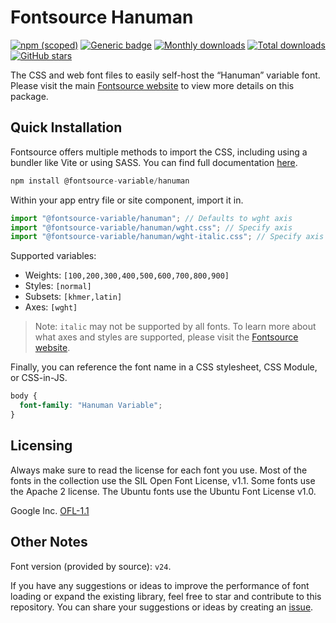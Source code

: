 # Fontsource Hanuman

[![npm (scoped)](https://img.shields.io/npm/v/@fontsource-variable/hanuman?color=brightgreen)](https://www.npmjs.com/package/@fontsource-variable/hanuman) [![Generic badge](https://img.shields.io/badge/fontsource-passing-brightgreen)](https://github.com/fontsource/fontsource) [![Monthly downloads](https://badgen.net/npm/dm/@fontsource-variable/hanuman)](https://github.com/fontsource/fontsource) [![Total downloads](https://badgen.net/npm/dt/@fontsource-variable/hanuman)](https://github.com/fontsource/fontsource) [![GitHub stars](https://img.shields.io/github/stars/fontsource/fontsource.svg?style=social&label=Star)](https://github.com/fontsource/fontsource/stargazers)

The CSS and web font files to easily self-host the “Hanuman” variable font. Please visit the main [Fontsource website](https://fontsource.org/fonts/hanuman) to view more details on this package.

## Quick Installation

Fontsource offers multiple methods to import the CSS, including using a bundler like Vite or using SASS. You can find full documentation [here](https://fontsource.org/docs/getting-started/introduction).

```javascript
npm install @fontsource-variable/hanuman
```

Within your app entry file or site component, import it in.

```javascript
import "@fontsource-variable/hanuman"; // Defaults to wght axis
import "@fontsource-variable/hanuman/wght.css"; // Specify axis
import "@fontsource-variable/hanuman/wght-italic.css"; // Specify axis and style
```

Supported variables:
- Weights: `[100,200,300,400,500,600,700,800,900]`
- Styles: `[normal]`
- Subsets: `[khmer,latin]`
- Axes: `[wght]`

> Note: `italic` may not be supported by all fonts. To learn more about what axes and styles are supported, please visit the [Fontsource website](https://fontsource.org/fonts/hanuman).

Finally, you can reference the font name in a CSS stylesheet, CSS Module, or CSS-in-JS.

```css
body {
  font-family: "Hanuman Variable";
}
```

## Licensing
Always make sure to read the license for each font you use. Most of the fonts in the collection use the SIL Open Font License, v1.1. Some fonts use the Apache 2 license. The Ubuntu fonts use the Ubuntu Font License v1.0.

Google Inc.
[OFL-1.1](http://scripts.sil.org/OFL)

## Other Notes
Font version (provided by source): `v24`.

If you have any suggestions or ideas to improve the performance of font loading or expand the existing library, feel free to star and contribute to this repository. You can share your suggestions or ideas by creating an [issue](https://github.com/fontsource/fontsource/issues).